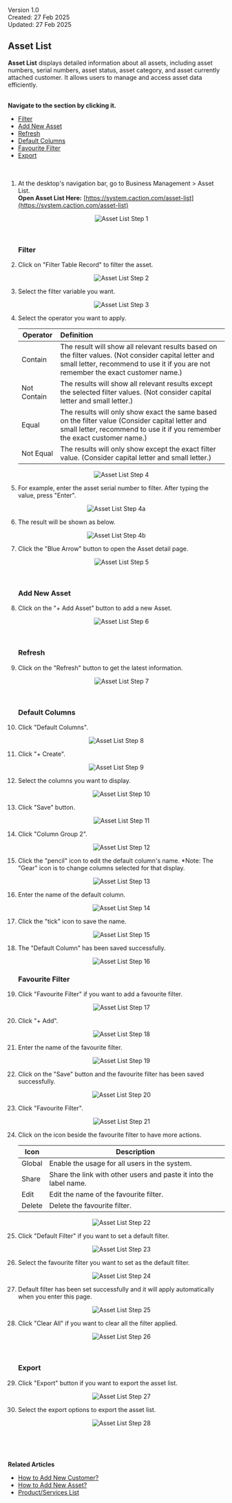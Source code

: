 Version 1.0<br>
Created: 27 Feb 2025<br>
Updated: 27 Feb 2025<br>
## Asset List

**Asset List** displays detailed information about all assets, including asset numbers, serial numbers, asset status, asset category, and asset currently attached customer. It allows users to manage and access asset data efficiently.<br><br>

**Navigate to the section by clicking it.**<br>

- [Filter](#section1)<br>
- [Add New Asset](#section2)<br>
- [Refresh](#section3)<br>
- [Default Columns](#section4)<br>
- [Favourite Filter](#section5)<br>
- [Export](#section6)
<br><br><br>

1. At the desktop's navigation bar, go to Business Management > Asset List.<br>
   **Open Asset List Here:** [https://system.caction.com/asset-list](https://system.caction.com/asset-list)<br>

   <p align="center">
     <img src="img2/Asset_List_Step_1.png" alt="Asset List Step 1">
   </p>
   <br>

   <a id="section1"></a>

   ### Filter

2. Click on "Filter Table Record" to filter the asset.

   <p align="center">
     <img src="img2/Asset_List_Step_2.png" alt="Asset List Step 2">
   </p>
   
3. Select the filter variable you want.

   <p align="center">
     <img src="img2/Asset_List_Step_3.png" alt="Asset List Step 3">
   </p>
   
4. Select the operator you want to apply.

    | Operator | Definition | 
    |---------|:-----|
    | Contain | The result will show all relevant results based on the filter values. (Not consider capital letter and small letter, recommend to use it if you are not remember the exact customer name.) |
    | Not Contain | The results will show all relevant results except the selected filter values. (Not consider capital letter and small letter.)| 
    | Equal | The results will only show exact the same based on the filter value (Consider capital letter and small letter, recommend to use it if you remember the exact customer name.)| 
    | Not Equal | The results will only show except the exact filter value. (Consider capital letter and small letter.) 

   <p align="center">
     <img src="img2/Asset_List_Step_4.png" alt="Asset List Step 4">
   </p>

5. For example, enter the asset serial number to filter. After typing the value, press "Enter".

  <p align="center">
     <img src="img2/Asset_List_Step_4a.png" alt="Asset List Step 4a">
   </p>

6. The result will be shown as below.

  <p align="center">
     <img src="img2/Asset_List_Step_4b.png" alt="Asset List Step 4b">
   </p>

7. Click the "Blue Arrow" button to open the Asset detail page.

   <p align="center">
     <img src="img2/Asset_List_Step_5.png" alt="Asset List Step 5">
   </p>
   <br>

   <a id="section2"></a>

   ### Add New Asset
   
8. Click on the "+ Add Asset" button to add a new Asset.

   <p align="center">
     <img src="img2/Asset_List_Step_6.png" alt="Asset List Step 6">
   </p>
   
   <br>

   <a id="section3"></a>

   ### Refresh
   
9. Click on the "Refresh" button to get the latest information.

   <p align="center">
     <img src="img2/Asset_List_Step_7.png" alt="Asset List Step 7">
   </p>
   
   <br>

   <a id="section4"></a>

   ### Default Columns
   
10. Click "Default Columns".

   <p align="center">
     <img src="img2/Asset_List_Step_8.png" alt="Asset List Step 8">
   </p>

11. Click "+ Create".

   <p align="center">
     <img src="img2/Asset_List_Step_9.png" alt="Asset List Step 9">
   </p>

12. Select the columns you want to display.

    <p align="center">
      <img src="img2/Asset_List_Step_10.png" alt="Asset List Step 10">
    </p>

13. Click "Save" button.

    <p align="center">
      <img src="img2/Asset_List_Step_11.png" alt="Asset List Step 11">
    </p>

14. Click "Column Group 2".

    <p align="center">
      <img src="img2/Asset_List_Step_12.png" alt="Asset List Step 12">
    </p>

15. Click the "pencil" icon to edit the default column's name.
    *Note: The "Gear" icon is to change columns selected for that display.

    <p align="center">
      <img src="img2/Asset_List_Step_13.png" alt="Asset List Step 13">
    </p>

16. Enter the name of the default column.

    <p align="center">
      <img src="img2/Asset_List_Step_14.png" alt="Asset List Step 14">
    </p>

17. Click the "tick" icon to save the name.
   
    <p align="center">
      <img src="img2/Asset_List_Step_15.png" alt="Asset List Step 15">
    </p>

18. The "Default Column" has been saved successfully.

    <p align="center">
      <img src="img2/Asset_List_Step_16.png" alt="Asset List Step 16">
    </p>

    <a id="section5"></a>

    ### Favourite Filter
   
19. Click "Favourite Filter" if you want to add a favourite filter.

    <p align="center">
      <img src="img2/Asset_List_Step_17.png" alt="Asset List Step 17">
    </p>

20. Click "+ Add".

    <p align="center">
      <img src="img2/Asset_List_Step_18.png" alt="Asset List Step 18">
    </p>

21. Enter the name of the favourite filter.

    <p align="center">
      <img src="img2/Asset_List_Step_19.png" alt="Asset List Step 19">
    </p>

22. Click on the "Save" button and the favourite filter has been saved successfully.

    <p align="center">
      <img src="img2/Asset_List_Step_20.png" alt="Asset List Step 20">
    </p>

23. Click "Favourite Filter".

    <p align="center">
      <img src="img2/Asset_List_Step_21.png" alt="Asset List Step 21">
    </p>

24. Click on the icon beside the favourite filter to have more actions.

    | Icon | Description |
    |------|-------------|
    | Global | Enable the usage for all users in the system. |
    | Share | Share the link with other users and paste it into the label name. |
    | Edit | Edit the name of the favourite filter. |
    | Delete | Delete the favourite filter. |

    <p align="center">
       <img src="img2/Asset_List_Step_22.png" alt="Asset List Step 22">
    </p>

25. Click "Default Filter" if you want to set a default filter.

    <p align="center">
      <img src="img2/Asset_List_Step_23.png" alt="Asset List Step 23">
    </p>

26. Select the favourite filter you want to set as the default filter.

    <p align="center">
      <img src="img2/Asset_List_Step_24.png" alt="Asset List Step 24">
    </p>
 
27. Default filter has been set successfully and it will apply automatically when you enter this page.

    <p align="center">
      <img src="img2/Asset_List_Step_25.png" alt="Asset List Step 25">
    </p>
 
28. Click "Clear All" if you want to clear all the filter applied.

    <p align="center">
      <img src="img2/Asset_List_Step_26.png" alt="Asset List Step 26">
    </p>
    <br>

    <a id="section6"></a>

    ### Export
   
29. Click "Export" button if you want to export the asset list.

    <p align="center">
      <img src="img2/Asset_List_Step_27.png" alt="Asset List Step 27">
    </p>

30. Select the export options to export the asset list.

    <p align="center">
      <img src="img2/Asset_List_Step_28.png" alt="Asset List Step 28">
    </p>
<br><br><br>

**Related Articles**
- [How to Add New Customer?](Add_New_Customer.md)
- [How to Add New Asset?](How_to_Add_New_Asset.md)
- [Product/Services List](Product_Services_List.md)

<!-- [Link Text](https://support.caction.com/Customer_List.html) -->
